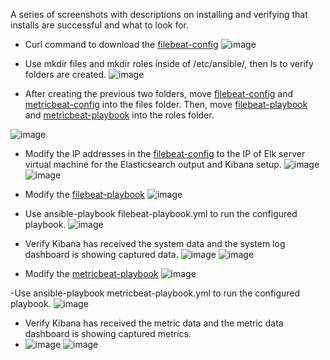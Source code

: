 A series of screenshots with descriptions on installing and verifying that installs are successful and what to look for.

- Curl command to download the [filebeat-config](https://github.com/Pakaday/OSU-Cybersecurity-Project-1/blob/main/Linux/filebeat-config.yml.txt)
![image](https://github.com/Pakaday/OSU-Cybersecurity-Project-1/blob/main/Images/FileBeat_Download.png)

- Use mkdir files and mkdir roles inside of /etc/ansible/, then ls to verify folders are created.
![image](https://github.com/Pakaday/OSU-Cybersecurity-Project-1/blob/main/Images/Ansible_Folders.png)

- After creating the previous two folders, move [filebeat-config](https://github.com/Pakaday/OSU-Cybersecurity-Project-1/blob/main/Linux/filebeat-config.yml.txt) and [metricbeat-config](https://github.com/Pakaday/OSU-Cybersecurity-Project-1/blob/main/Linux/metricbeat-config.txt) into the files folder. Then, move [filebeat-playbook](https://github.com/Pakaday/OSU-Cybersecurity-Project-1/blob/main/Ansible/filebeat-playbook.yml) and [metricbeat-playbook](https://github.com/Pakaday/OSU-Cybersecurity-Project-1/blob/main/Ansible/metricbeat-playbook.yml) into the roles folder.

![image](https://github.com/Pakaday/OSU-Cybersecurity-Project-1/blob/main/Images/Ansible_Folders_Confirm.png)

- Modify the IP addresses in the [filebeat-config](https://github.com/Pakaday/OSU-Cybersecurity-Project-1/blob/main/Linux/filebeat-config.yml.txt) to the IP of Elk server virtual machine for the Elasticsearch output and Kibana setup.
![image](https://github.com/Pakaday/OSU-Cybersecurity-Project-1/blob/main/Images/Filebeat_IP_Config.png) ![image](https://github.com/Pakaday/OSU-Cybersecurity-Project-1/blob/main/Images/Filebeat_IP_Config_2.png)

- Modify the [filebeat-playbook](https://github.com/Pakaday/OSU-Cybersecurity-Project-1/blob/main/Ansible/filebeat-playbook.yml)
![image](https://github.com/Pakaday/OSU-Cybersecurity-Project-1/blob/main/Images/Filebeat_Playbook.png)

- Use ansible-playbook filebeat-playbook.yml to run the configured playbook.
![image](https://github.com/Pakaday/OSU-Cybersecurity-Project-1/blob/main/Images/Filebeat_Run.png)

- Verify Kibana has received the system data and the system log dashboard is showing captured data.
![image](https://github.com/Pakaday/OSU-Cybersecurity-Project-1/blob/main/Images/Kibanasys.png) ![image](https://github.com/Pakaday/OSU-Cybersecurity-Project-1/blob/main/Images/Kibanasys1.png)

- Modify the [metricbeat-playbook](https://github.com/Pakaday/OSU-Cybersecurity-Project-1/blob/main/Ansible/metricbeat-playbook.yml)
![image](https://github.com/Pakaday/OSU-Cybersecurity-Project-1/blob/main/Images/Metricbeat_Playbook.png)

-Use ansible-playbook metricbeat-playbook.yml to run the configured playbook.
![image](https://github.com/Pakaday/OSU-Cybersecurity-Project-1/blob/main/Images/Metricbeat_Run.png)

- Verify Kibana has received the metric data and the metric data dashboard is showing captured metrics.
- ![image](https://github.com/Pakaday/OSU-Cybersecurity-Project-1/blob/main/Images/Kibanametric.png) ![image](https://github.com/Pakaday/OSU-Cybersecurity-Project-1/blob/main/Images/Kibanametric1.png)
